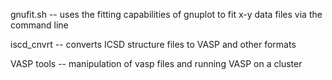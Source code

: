 gnufit.sh -- uses the fitting capabilities of gnuplot to fit x-y data files via the command line

iscd_cnvrt -- converts ICSD structure files to VASP and other formats

VASP tools -- manipulation of vasp files and running VASP on a cluster
